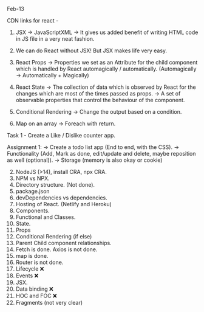 Feb-13

CDN links for react -
<script crossorigin src="https://unpkg.com/react@17/umd/react.development.js"></script>
<script crossorigin src="https://unpkg.com/react-dom@17/umd/react-dom.development.js"></script>
<script src="https://unpkg.com/@babel/standalone/babel.min.js"></script>

1. JSX -> JavaScriptXML
-> It gives us added benefit of writing HTML code in JS file in a very neat fashion.
2. We can do React without JSX! But JSX makes life very easy.

3. React Props -> Properties we set as an Attribute for the child component which is handled by React automagically / automatically.
(Automagically -> Automatically + Magically)

4. React State -> The collection of data which is observed by React for the changes which are most of the times passed as props.
-> A set of observable properties that control the behaviour of the component.

5. Conditional Rendering -> Change the output based on a condition.

6. Map on an array -> Foreach with return.


Task 1 - Create a Like / Dislike counter app.

Assignment 1:
-> Create a todo list app (End to end, with the CSS).
-> Functionality (Add, Mark as done, edit/update and delete, maybe reposition as well (optional)).
-> Storage (memory is also okay or cookie)



2. NodeJS (>14), install CRA, npx CRA.
3. NPM vs NPX.
4. Directory structure. (Not done).
5. package.json
6. devDependencies vs dependencies.
7. Hosting of React. (Netlify and Heroku)
8. Components.
9. Functional and Classes.
10. State.
11. Props
12. Conditional Rendering (if else)
13. Parent Child component relationships.
14. Fetch is done. Axios is not done.
15. map is done.
16. Router is not done.
17. Lifecycle ❌
18. Events ❌
19. JSX.
20. Data binding ❌
21. HOC and FOC ❌
22. Fragments (not very clear)

